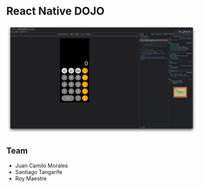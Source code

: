 # React Native DOJO

![App Screenshot](./assets/app_screenshot.png 'App Screenshot')

## Team

- Juan Camilo Morales
- Santiago Tangarife
- Roy Maestre
